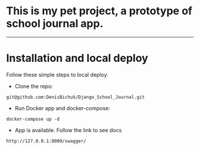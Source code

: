 # This is my pet project, a prototype of school journal app.

---
# Installation and local deploy
Follow these simple steps to local deploy.
* Clone the repo:
```
git@github.com:DenisBichuk/Django_School_Journal.git
```
* Run Docker app and docker-compose:
```
docker-compose up -d
```

* App is available. Follow the link to see docs
```
http://127.0.0.1:8000/swagger/
```